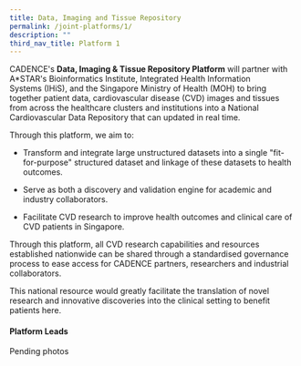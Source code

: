 ```yaml
---
title: Data, Imaging and Tissue Repository
permalink: /joint-platforms/1/
description: ""
third_nav_title: Platform 1
---
```

CADENCE's **Data, Imaging & Tissue Repository Platform** will partner with A\*STAR's Bioinformatics Institute, Integrated Health Information Systems (IHiS), and the Singapore Ministry of Health (MOH) to bring together patient data, cardiovascular disease (CVD) images and tissues from across the healthcare clusters and institutions into a National Cardiovascular Data Repository that can updated in real time. 

Through this platform, we aim to:

*   Transform and integrate large unstructured datasets into a single "fit-for-purpose" structured dataset and linkage of these datasets to health outcomes. 
    
*   Serve as both a discovery and validation engine for academic and industry collaborators. 
    
*   Facilitate CVD research to improve health outcomes and clinical care of CVD patients in Singapore.
    
Through this platform, all CVD research capabilities and resources established nationwide can be shared through a standardised governance process to ease access for CADENCE partners, researchers and industrial collaborators. 

This national resource would greatly facilitate the translation of novel research and innovative discoveries into the clinical setting to benefit patients here.

#### **Platform Leads**

Pending photos
